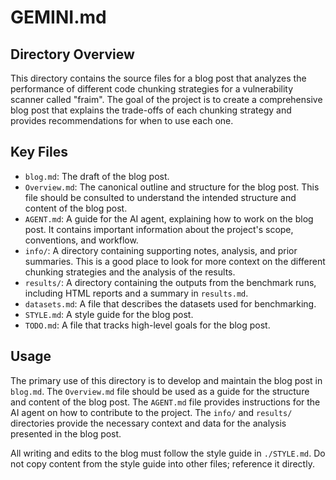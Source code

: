 # GEMINI.md

## Directory Overview

This directory contains the source files for a blog post that analyzes the performance of different code chunking strategies for a vulnerability scanner called "fraim". The goal of the project is to create a comprehensive blog post that explains the trade-offs of each chunking strategy and provides recommendations for when to use each one.

## Key Files

*   `blog.md`: The draft of the blog post.
*   `Overview.md`: The canonical outline and structure for the blog post. This file should be consulted to understand the intended structure and content of the blog post.
*   `AGENT.md`: A guide for the AI agent, explaining how to work on the blog post. It contains important information about the project's scope, conventions, and workflow.
*   `info/`: A directory containing supporting notes, analysis, and prior summaries. This is a good place to look for more context on the different chunking strategies and the analysis of the results.
*   `results/`: A directory containing the outputs from the benchmark runs, including HTML reports and a summary in `results.md`.
*   `datasets.md`: A file that describes the datasets used for benchmarking.
*   `STYLE.md`: A style guide for the blog post.
*   `TODO.md`: A file that tracks high-level goals for the blog post.

## Usage

The primary use of this directory is to develop and maintain the blog post in `blog.md`. The `Overview.md` file should be used as a guide for the structure and content of the blog post. The `AGENT.md` file provides instructions for the AI agent on how to contribute to the project. The `info/` and `results/` directories provide the necessary context and data for the analysis presented in the blog post.

All writing and edits to the blog must follow the style guide in `./STYLE.md`. Do not copy content from the style guide into other files; reference it directly.
